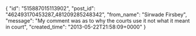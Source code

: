  {
   "id": "515887015113902",
   "post_id": "462493170453287_481209285248342",
   "from_name": "Sirwade Firsbey",
   "message": "My comment was as to why the courts use it not what it meant in court",
   "created_time": "2013-05-22T21:58:09+0000"
 }
